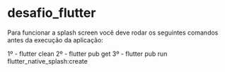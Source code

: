 # desafio_flutter
 
Para funcionar a splash screen você deve rodar os seguintes comandos antes da execução da aplicação:

1º - flutter clean
2º - flutter pub get
3º - flutter pub run flutter_native_splash:create
